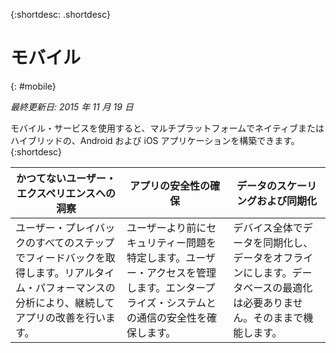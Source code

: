 {:shortdesc: .shortdesc} 

# モバイル
{: #mobile}

*最終更新日: 2015 年 11 月 19 日*

モバイル・サービスを使用すると、マルチプラットフォームでネイティブまたはハイブリッドの、Android および iOS アプリケーションを構築できます。{:shortdesc}


かつてないユーザー・エクスペリエンスへの洞察 | アプリの安全性の確保 | データのスケーリングおよび同期化
---- | ---- | ----
ユーザー・プレイバックのすべてのステップでフィードバックを取得します。リアルタイム・パフォーマンスの分析により、継続してアプリの改善を行います。 | ユーザーより前にセキュリティー問題を特定します。ユーザー・アクセスを管理します。エンタープライズ・システムとの通信の安全性を確保します。 | デバイス全体でデータを同期化し、データをオフラインにします。データベースの最適化は必要ありません。そのままで機能します。
